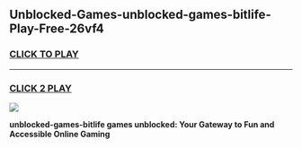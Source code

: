 
## Unblocked-Games-unblocked-games-bitlife-Play-Free-26vf4
<h3>
<a href="https://premium76.site?title=unblocked-games-bitlife&ref=10A">CLICK TO PLAY</a></h3>
<hr>

<h3>
<a href="https://premium76.site?title=unblocked-games-bitlife&ref=10A">CLICK 2 PLAY</a>
  
</h3>

<a href="https://premium76.site?title=unblocked-games-bitlife&ref=10A"><img src="https://clearcache.store/games.png"></a>


**unblocked-games-bitlife games unblocked: Your Gateway to Fun and Accessible Online Gaming**
